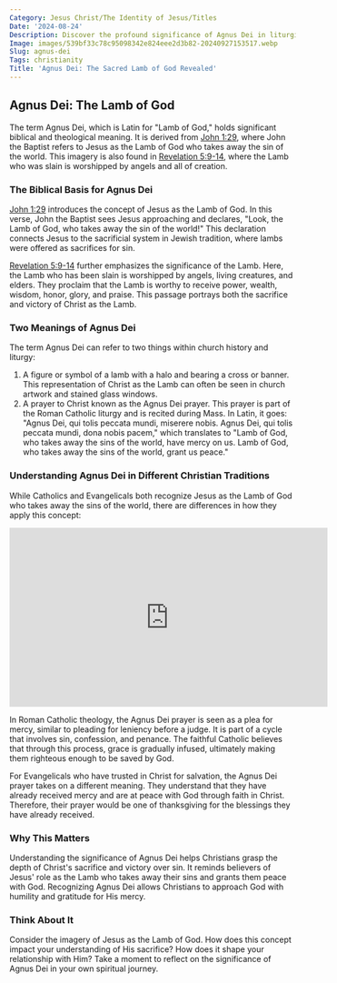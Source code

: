 ```yaml
---
Category: Jesus Christ/The Identity of Jesus/Titles
Date: '2024-08-24'
Description: Discover the profound significance of Agnus Dei in liturgical practices. Uncover the history, symbolism, and spiritual essence of this sacred Latin prayer.
Image: images/539bf33c78c95098342e824eee2d3b82-20240927153517.webp
Slug: agnus-dei
Tags: christianity
Title: 'Agnus Dei: The Sacred Lamb of God Revealed'
---
```


## Agnus Dei: The Lamb of God

The term Agnus Dei, which is Latin for "Lamb of God," holds significant biblical and theological meaning. It is derived from [John 1:29](https://www.bibleref.com/John/1/John-1-29.html), where John the Baptist refers to Jesus as the Lamb of God who takes away the sin of the world. This imagery is also found in [Revelation 5:9-14](https://www.bibleref.com/Revelation/5/Revelation-5-9.html), where the Lamb who was slain is worshipped by angels and all of creation.

### The Biblical Basis for Agnus Dei

[John 1:29](https://www.bibleref.com/John/1/John-1-29.html) introduces the concept of Jesus as the Lamb of God. In this verse, John the Baptist sees Jesus approaching and declares, "Look, the Lamb of God, who takes away the sin of the world!" This declaration connects Jesus to the sacrificial system in Jewish tradition, where lambs were offered as sacrifices for sin.

[Revelation 5:9-14](https://www.bibleref.com/Revelation/5/Revelation-5-9.html) further emphasizes the significance of the Lamb. Here, the Lamb who has been slain is worshipped by angels, living creatures, and elders. They proclaim that the Lamb is worthy to receive power, wealth, wisdom, honor, glory, and praise. This passage portrays both the sacrifice and victory of Christ as the Lamb.

### Two Meanings of Agnus Dei

The term Agnus Dei can refer to two things within church history and liturgy:

1. A figure or symbol of a lamb with a halo and bearing a cross or banner. This representation of Christ as the Lamb can often be seen in church artwork and stained glass windows.
2. A prayer to Christ known as the Agnus Dei prayer. This prayer is part of the Roman Catholic liturgy and is recited during Mass. In Latin, it goes: "Agnus Dei, qui tolis peccata mundi, miserere nobis. Agnus Dei, qui tolis peccata mundi, dona nobis pacem," which translates to "Lamb of God, who takes away the sins of the world, have mercy on us. Lamb of God, who takes away the sins of the world, grant us peace."

### Understanding Agnus Dei in Different Christian Traditions

While Catholics and Evangelicals both recognize Jesus as the Lamb of God who takes away the sins of the world, there are differences in how they apply this concept:


<iframe width="560" height="315" src="https://www.youtube.com/embed/9Ynx1W8PGEw" frameborder="0" allow="autoplay; encrypted-media" allowfullscreen></iframe>


In Roman Catholic theology, the Agnus Dei prayer is seen as a plea for mercy, similar to pleading for leniency before a judge. It is part of a cycle that involves sin, confession, and penance. The faithful Catholic believes that through this process, grace is gradually infused, ultimately making them righteous enough to be saved by God.

For Evangelicals who have trusted in Christ for salvation, the Agnus Dei prayer takes on a different meaning. They understand that they have already received mercy and are at peace with God through faith in Christ. Therefore, their prayer would be one of thanksgiving for the blessings they have already received.

### Why This Matters

Understanding the significance of Agnus Dei helps Christians grasp the depth of Christ's sacrifice and victory over sin. It reminds believers of Jesus' role as the Lamb who takes away their sins and grants them peace with God. Recognizing Agnus Dei allows Christians to approach God with humility and gratitude for His mercy.

### Think About It

Consider the imagery of Jesus as the Lamb of God. How does this concept impact your understanding of His sacrifice? How does it shape your relationship with Him? Take a moment to reflect on the significance of Agnus Dei in your own spiritual journey.